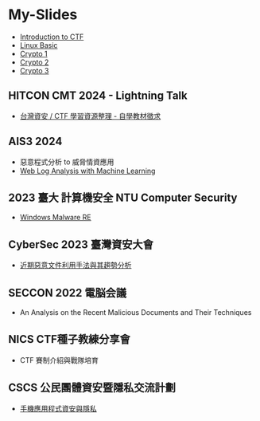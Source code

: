 # My-Slides

- [Introduction to CTF](Introduction%20to%20CTF.pdf)
- [Linux Basic](Linux%20Basic.pdf)
- [Crypto 1](Crypto%201.pdf)
- [Crypto 2](Crypto%202.pdf)
- [Crypto 3](Crypto%203.pdf)

## HITCON CMT 2024 - Lightning Talk
- [台灣資安 / CTF 學習資源整理 - 自學教材徵求](%E5%8F%B0%E7%81%A3%E8%B3%87%E5%AE%89%20_%20CTF%20%E5%AD%B8%E7%BF%92%E8%B3%87%E6%BA%90%E6%95%B4%E7%90%86%20-%20Lightning%20Talk.pdf)

## AIS3 2024
- 惡意程式分析 to 威脅情資應用
- [Web Log Analysis with Machine Learning](https://github.com/Ice1187/Web-Log-Analysis-with-Machine-Learning)

## 2023 臺大 計算機安全 NTU Computer Security
- [Windows Malware RE](Windows%20Malware%20RE.pdf)

## CyberSec 2023 臺灣資安大會 
- [近期惡意文件利用手法與其趨勢分析](https://cyber.ithome.com.tw/2023/session-page/1898)

## SECCON 2022 電脳会議
- An Analysis on the Recent Malicious Documents and Their Techniques

## NICS CTF種子教練分享會
- CTF 賽制介紹與戰隊培育

## CSCS 公民團體資安暨隱私交流計劃
- [手機應用程式資安與隱私](https://docs.google.com/presentation/d/1lQDCE82drbaVtDYsz1vOg_AdsGILXRDuFCgGnBCA-ok/edit#slide=id.p)
